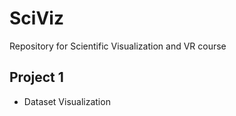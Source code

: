# SciViz
Repository for Scientific Visualization and VR course

## Project 1
- Dataset Visualization

